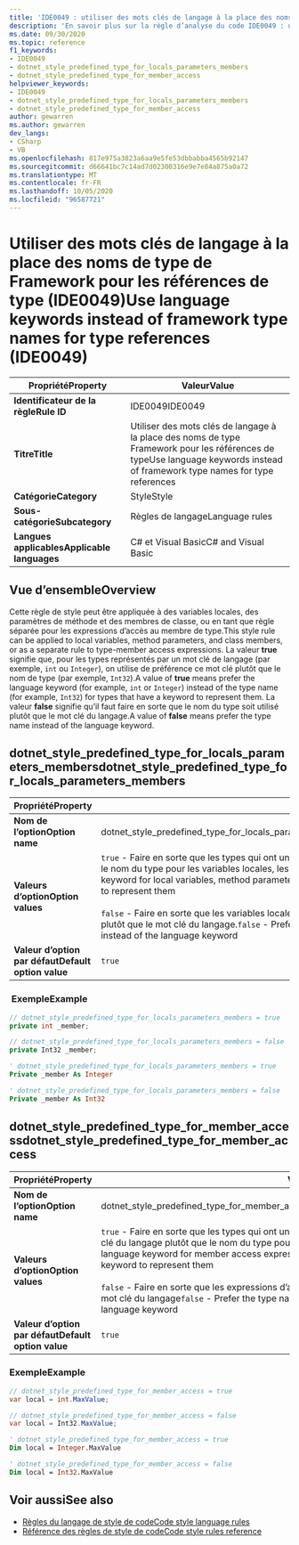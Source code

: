 ```yaml
---
title: 'IDE0049 : utiliser des mots clés de langage à la place des noms de type Framework pour les références de type'
description: 'En savoir plus sur la règle d’analyse du code IDE0049 : utiliser des mots clés de langage à la place des noms de type Framework pour les références de type'
ms.date: 09/30/2020
ms.topic: reference
f1_keywords:
- IDE0049
- dotnet_style_predefined_type_for_locals_parameters_members
- dotnet_style_predefined_type_for_member_access
helpviewer_keywords:
- IDE0049
- dotnet_style_predefined_type_for_locals_parameters_members
- dotnet_style_predefined_type_for_member_access
author: gewarren
ms.author: gewarren
dev_langs:
- CSharp
- VB
ms.openlocfilehash: 817e975a3823a6aa9e5fe53dbbabba4565b92147
ms.sourcegitcommit: d66641bc7c14ad7d02300316e9e7e84a875a0a72
ms.translationtype: MT
ms.contentlocale: fr-FR
ms.lasthandoff: 10/05/2020
ms.locfileid: "96587721"
---
```

# <a name="use-language-keywords-instead-of-framework-type-names-for-type-references-ide0049"></a><span data-ttu-id="32250-103">Utiliser des mots clés de langage à la place des noms de type de Framework pour les références de type (IDE0049)</span><span class="sxs-lookup"><span data-stu-id="32250-103">Use language keywords instead of framework type names for type references (IDE0049)</span></span>

|<span data-ttu-id="32250-104">Propriété</span><span class="sxs-lookup"><span data-stu-id="32250-104">Property</span></span>|<span data-ttu-id="32250-105">Valeur</span><span class="sxs-lookup"><span data-stu-id="32250-105">Value</span></span>|
|-|-|
| <span data-ttu-id="32250-106">**Identificateur de la règle**</span><span class="sxs-lookup"><span data-stu-id="32250-106">**Rule ID**</span></span> | <span data-ttu-id="32250-107">IDE0049</span><span class="sxs-lookup"><span data-stu-id="32250-107">IDE0049</span></span> |
| <span data-ttu-id="32250-108">**Titre**</span><span class="sxs-lookup"><span data-stu-id="32250-108">**Title**</span></span> | <span data-ttu-id="32250-109">Utiliser des mots clés de langage à la place des noms de type Framework pour les références de type</span><span class="sxs-lookup"><span data-stu-id="32250-109">Use language keywords instead of framework type names for type references</span></span> |
| <span data-ttu-id="32250-110">**Catégorie**</span><span class="sxs-lookup"><span data-stu-id="32250-110">**Category**</span></span> | <span data-ttu-id="32250-111">Style</span><span class="sxs-lookup"><span data-stu-id="32250-111">Style</span></span> |
| <span data-ttu-id="32250-112">**Sous-catégorie**</span><span class="sxs-lookup"><span data-stu-id="32250-112">**Subcategory**</span></span> | <span data-ttu-id="32250-113">Règles de langage</span><span class="sxs-lookup"><span data-stu-id="32250-113">Language rules</span></span> |
| <span data-ttu-id="32250-114">**Langues applicables**</span><span class="sxs-lookup"><span data-stu-id="32250-114">**Applicable languages**</span></span> | <span data-ttu-id="32250-115">C# et Visual Basic</span><span class="sxs-lookup"><span data-stu-id="32250-115">C# and Visual Basic</span></span> |

## <a name="overview"></a><span data-ttu-id="32250-116">Vue d’ensemble</span><span class="sxs-lookup"><span data-stu-id="32250-116">Overview</span></span>

<span data-ttu-id="32250-117">Cette règle de style peut être appliquée à des variables locales, des paramètres de méthode et des membres de classe, ou en tant que règle séparée pour les expressions d’accès au membre de type.</span><span class="sxs-lookup"><span data-stu-id="32250-117">This style rule can be applied to local variables, method parameters, and class members, or as a separate rule to type-member access expressions.</span></span> <span data-ttu-id="32250-118">La valeur **true** signifie que, pour les types représentés par un mot clé de langage (par exemple, `int` ou `Integer`), on utilise de préférence ce mot clé plutôt que le nom de type (par exemple, `Int32`).</span><span class="sxs-lookup"><span data-stu-id="32250-118">A value of **true** means prefer the language keyword (for example, `int` or `Integer`) instead of the type name (for example, `Int32`) for types that have a keyword to represent them.</span></span> <span data-ttu-id="32250-119">La valeur **false** signifie qu’il faut faire en sorte que le nom du type soit utilisé plutôt que le mot clé du langage.</span><span class="sxs-lookup"><span data-stu-id="32250-119">A value of **false** means prefer the type name instead of the language keyword.</span></span>

## <a name="dotnet_style_predefined_type_for_locals_parameters_members"></a><span data-ttu-id="32250-120">dotnet_style_predefined_type_for_locals_parameters_members</span><span class="sxs-lookup"><span data-stu-id="32250-120">dotnet_style_predefined_type_for_locals_parameters_members</span></span>

|<span data-ttu-id="32250-121">Propriété</span><span class="sxs-lookup"><span data-stu-id="32250-121">Property</span></span>|<span data-ttu-id="32250-122">Valeur</span><span class="sxs-lookup"><span data-stu-id="32250-122">Value</span></span>|
|-|-|
| <span data-ttu-id="32250-123">**Nom de l’option**</span><span class="sxs-lookup"><span data-stu-id="32250-123">**Option name**</span></span> | <span data-ttu-id="32250-124">dotnet_style_predefined_type_for_locals_parameters_members</span><span class="sxs-lookup"><span data-stu-id="32250-124">dotnet_style_predefined_type_for_locals_parameters_members</span></span> |
| <span data-ttu-id="32250-125">**Valeurs d’option**</span><span class="sxs-lookup"><span data-stu-id="32250-125">**Option values**</span></span> | <span data-ttu-id="32250-126">`true` - Faire en sorte que les types qui ont un mot clé de langage pour les représenter utilisent le mot clé du langage plutôt que le nom du type pour les variables locales, les paramètres de méthode et les membres de classe</span><span class="sxs-lookup"><span data-stu-id="32250-126">`true` - Prefer the language keyword for local variables, method parameters, and class members, instead of the type name, for types that have a keyword to represent them</span></span><br /><br /><span data-ttu-id="32250-127">`false` - Faire en sorte que les variables locales, les paramètres de méthode et les membres de classe utilisent le nom de type plutôt que le mot clé du langage.</span><span class="sxs-lookup"><span data-stu-id="32250-127">`false` - Prefer the type name for local variables, method parameters, and class members, instead of the language keyword</span></span> |
| <span data-ttu-id="32250-128">**Valeur d’option par défaut**</span><span class="sxs-lookup"><span data-stu-id="32250-128">**Default option value**</span></span> | `true` |

### <a name="example"></a><span data-ttu-id="32250-129"> Exemple</span><span class="sxs-lookup"><span data-stu-id="32250-129">Example</span></span>

```csharp
// dotnet_style_predefined_type_for_locals_parameters_members = true
private int _member;

// dotnet_style_predefined_type_for_locals_parameters_members = false
private Int32 _member;
```

```vb
' dotnet_style_predefined_type_for_locals_parameters_members = true
Private _member As Integer

' dotnet_style_predefined_type_for_locals_parameters_members = false
Private _member As Int32
```

## <a name="dotnet_style_predefined_type_for_member_access"></a><span data-ttu-id="32250-130">dotnet_style_predefined_type_for_member_access</span><span class="sxs-lookup"><span data-stu-id="32250-130">dotnet_style_predefined_type_for_member_access</span></span>

|<span data-ttu-id="32250-131">Propriété</span><span class="sxs-lookup"><span data-stu-id="32250-131">Property</span></span>|<span data-ttu-id="32250-132">Valeur</span><span class="sxs-lookup"><span data-stu-id="32250-132">Value</span></span>|
|-|-|
| <span data-ttu-id="32250-133">**Nom de l’option**</span><span class="sxs-lookup"><span data-stu-id="32250-133">**Option name**</span></span> | <span data-ttu-id="32250-134">dotnet_style_predefined_type_for_member_access</span><span class="sxs-lookup"><span data-stu-id="32250-134">dotnet_style_predefined_type_for_member_access</span></span> |
| <span data-ttu-id="32250-135">**Valeurs d’option**</span><span class="sxs-lookup"><span data-stu-id="32250-135">**Option values**</span></span> | <span data-ttu-id="32250-136">`true` - Faire en sorte que les types qui ont un mot clé de langage pour les représenter utilisent le mot clé du langage plutôt que le nom du type pour les expressions d’accès de membre.</span><span class="sxs-lookup"><span data-stu-id="32250-136">`true` - Prefer the language keyword for member access expressions, instead of the type name, for types that have a keyword to represent them</span></span><br /><br /><span data-ttu-id="32250-137">`false` - Faire en sorte que les expressions d’accès de membre utilisent le nom de type plutôt que le mot clé du langage</span><span class="sxs-lookup"><span data-stu-id="32250-137">`false` - Prefer the type name for member access expressions, instead of the language keyword</span></span> |
| <span data-ttu-id="32250-138">**Valeur d’option par défaut**</span><span class="sxs-lookup"><span data-stu-id="32250-138">**Default option value**</span></span> | `true` |

### <a name="example"></a><span data-ttu-id="32250-139">Exemple</span><span class="sxs-lookup"><span data-stu-id="32250-139">Example</span></span>

```csharp
// dotnet_style_predefined_type_for_member_access = true
var local = int.MaxValue;

// dotnet_style_predefined_type_for_member_access = false
var local = Int32.MaxValue;
```

```vb
' dotnet_style_predefined_type_for_member_access = true
Dim local = Integer.MaxValue

' dotnet_style_predefined_type_for_member_access = false
Dim local = Int32.MaxValue
```

## <a name="see-also"></a><span data-ttu-id="32250-140">Voir aussi</span><span class="sxs-lookup"><span data-stu-id="32250-140">See also</span></span>

- [<span data-ttu-id="32250-141">Règles du langage de style de code</span><span class="sxs-lookup"><span data-stu-id="32250-141">Code style language rules</span></span>](language-rules.md)
- [<span data-ttu-id="32250-142">Référence des règles de style de code</span><span class="sxs-lookup"><span data-stu-id="32250-142">Code style rules reference</span></span>](index.md)
